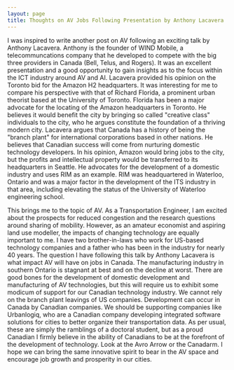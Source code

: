 ```yaml
---
layout: page
title: Thoughts on AV Jobs Following Presentation by Anthony Lacavera
---
```


I was inspired to write another post on AV following an exciting talk by Anthony Lacavera. Anthony is the founder of WIND Mobile, a telecommuncations company that he
developed to compete with the big three providers in Canada (Bell, Telus, and Rogers). It was an excellent presentation and a good opportunity to gain insights
as to the focus within the ICT industry around AV and AI. Lacavera provided his opinion on the Toronto bid for the Amazon H2 headquarters. It was interesting for me
to compare his perspective with that of Richard Florida, a prominent urban theorist based at the University of Toronto. Florida has been a major advocate for the
locating of the Amazon headquarters in Toronto. He believes it would benefit the city by bringing so called "creative class" individuals to the city, who he argues
constitute the foundation of a thriving modern city. Lacavera argues that Canada has a history of being the "branch plant" for international corporations based in other
nations. He believes that Canadian success will come from nurturing domestic technology developers. In his opinion, Amazon would bring jobs to the city, but the profits
and intellectual property would be transferred to its headquarters in Seattle. He advocates for the development of a domestic industry and uses RIM as an example. RIM
was headquartered in Waterloo, Ontario and was a major factor in the development of the ITS industry in that area, including elevating the status of the University of
Waterloo engineering school.

This brings me to the topic of AV. As a Transportation Engineer, I am excited about the prospects for reduced congestion and the research questions around sharing of
mobility. However, as an amateur economist and aspiring land use modeller, the impacts of changing technology are equally important to me. I have two brother-in-laws
who work for US-based technology companies and a father who has been in the industry for nearly 40 years. The question I have following this talk by Anthony Lacavera is
what impact AV will have on jobs in Canada. The manufacturing industry in southern Ontario is stagnant at best and on the decline at worst. There are good bones for the
development of domestic development and manufacturing of AV technologies, but this will require us to exhibit some modicum of support for our Canadian technology
industry. We cannot rely on the branch plant leavings of US companies. Development can occur in Canada by Canadian companies. We should be supporting companies like
Urbanlogiq, who are a Canadian company developing integrated software solutions for cities to better organize their transportation data. As per usual, these are simply
the ramblings of a doctoral student, but as a proud Canadian I firmly believe in the ability of Canadians to be at the forefront of the development of technology. Look
at the Avro Arrow or the Canadarm. I hope we can bring the same innovative spirit to bear in the AV space and encourage job growth and prosperity in our cities.

